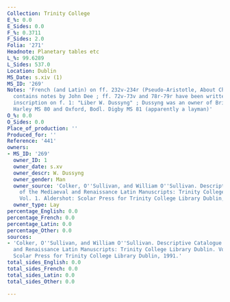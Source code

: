```yaml
---
Collection: Trinity College
E_%: 0.0
E_Sides: 0.0
F_%: 0.3711
F_Sides: 2.0
Folia: '271'
Headnote: Planetary tables etc
L_%: 99.6289
L_Sides: 537.0
Location: Dublin
MS_Date: s.xiv (1)
MS_ID: '269'
Notes: 'French (and Latin) on ff. 232v-234r (Pseudo-Aristotle, About Chiromancy) ;
  contains notes by John Dee ; ff. 72v-73v and 78r-79r have been written over ; ownership
  inscription on f. 1: "Liber W. Dussyng" ; Dussyng was an owner of British Library,
  Harley MS 80 and Oxford, Bodl. Digby MS 81 (apparently a layman)'
O_%: 0.0
O_Sides: 0.0
Place_of_production: ''
Produced_for: ''
Reference: '441'
owners:
- MS_ID: '269'
  owner_ID: 1
  owner_date: s.xv
  owner_descr: W. Dussyng
  owner_gender: Man
  owner_source: 'Colker, O''Sullivan, and William O''Sullivan. Descriptive Catalogue
    of the Mediaeval and Renaissance Latin Manuscripts: Trinity College Library Dublin.
    Vol. 1. Aldershot: Scolar Press for Trinity College Library Dublin, 1991.'
  owner_type: Lay
percentage_English: 0.0
percentage_French: 0.0
percentage_Latin: 0.0
percentage_Other: 0.0
sources:
- 'Colker, O''Sullivan, and William O''Sullivan. Descriptive Catalogue of the Mediaeval
  and Renaissance Latin Manuscripts: Trinity College Library Dublin. Vol. 2. Aldershot:
  Scolar Press for Trinity College Library Dublin, 1991.'
total_sides_English: 0.0
total_sides_French: 0.0
total_sides_Latin: 0.0
total_sides_Other: 0.0

---
```

